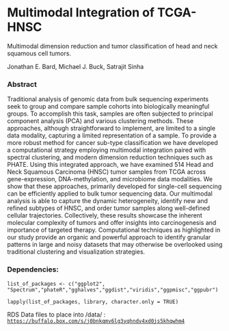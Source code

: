 # Multimodal Integration of TCGA-HNSC
Multimodal dimension reduction and tumor classification of head and neck squamous cell tumors.

Jonathan E. Bard, Michael J. Buck, Satrajit Sinha

<h3>Abstract</h3>
Traditional analysis of genomic data from bulk sequencing experiments seek to group and compare sample cohorts into biologically meaningful groups. To accomplish this task, samples are often subjected to principal component analysis (PCA) and various clustering methods. These approaches, although straightforward to implement, are limited to a single data modality, capturing a limited representation of a sample. To provide a more robust method for cancer sub-type classification we have developed a computational strategy employing multimodal integration paired with spectral clustering, and modern dimension reduction techniques such as PHATE. Using this integrated approach, we have examined 514 Head and Neck Squamous Carcinoma (HNSC) tumor samples from TCGA across gene-expression, DNA-methylation, and microbiome data modalities. We show that these approaches, primarily developed for single-cell sequencing can be efficiently applied to bulk tumor sequencing data. Our multimodal analysis is able to capture the dynamic heterogeneity, identify new and refined subtypes of HNSC, and order tumor samples along well-defined cellular trajectories. Collectively, these results showcase the inherent molecular complexity of tumors and offer insights into carcinogenesis and importance of targeted therapy. Computational techniques as highlighted in our study provide an organic and powerful approach to identify granular patterns in large and noisy datasets that may otherwise be overlooked using traditional clustering and visualization strategies.

<h3>Dependencies:</h3>

`list_of_packages <- c("ggplot2", "Spectrum","phateR","gghalves","ggdist","viridis","ggpmisc","ggpubr")`

`lapply(list_of_packages, library, character.only = TRUE)`

RDS Data files to place into /data/ :
<code>
https://buffalo.box.com/s/j0bnkqmv6lg3yqhndv4xd0js5khqwhm4
</code>

